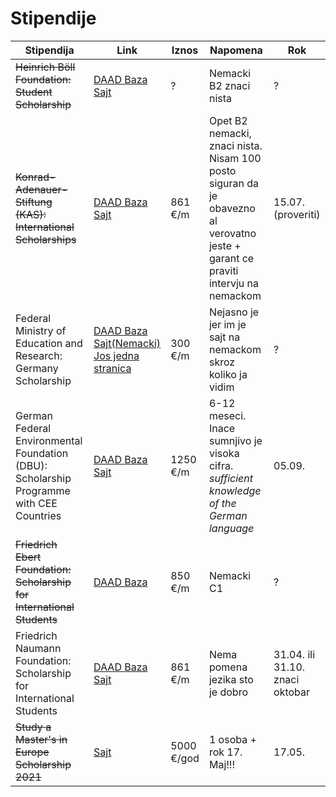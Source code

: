 # Stipendije

|Stipendija| Link | Iznos| Napomena|Rok|
|---|---|---|---|---|
|~~Heinrich Böll Foundation:<br>Student Scholarship~~|[DAAD Baza](https://www.daad.rs/sr/pronalazak-stipendije/baza-stipendija/?type=a&origin=72&subjectgroup=0&q=heinrich&status=0&page=0&onlydaad=0&language=en&id=0&pg=1&detail_to_show=10000124)<br>[Sajt](https://www.boell.de/en/foundation/scholarships)| ? | Nemacki B2 znaci nista|?|
|~~Konrad-Adenauer-Stiftung (KAS): International Scholarships~~|[DAAD Baza](https://www.daad.rs/sr/pronalazak-stipendije/baza-stipendija/?type=a&origin=72&subjectgroup=0&q=konrad&status=0&page=0&onlydaad=0&language=en&id=0&pg=1&detail_to_show=10000108)<br>[Sajt](https://www.kas.de/en/web/begabtenfoerderung-und-kultur/foreign-students)|861 &euro;/m|Opet B2 nemacki, znaci nista. Nisam 100 posto siguran da je obavezno al verovatno jeste + garant ce praviti intervju na nemackom |15.07. (proveriti)|
|Federal Ministry of Education and Research: Germany Scholarship|[DAAD Baza](https://www.daad.rs/sr/pronalazak-stipendije/baza-stipendija/?type=a&origin=72&subjectgroup=0&q=federal&status=0&page=0&onlydaad=0&language=en&id=0&pg=1&detail_to_show=10000207)<br>[Sajt(Nemacki)](https://www.deutschlandstipendium.de/index.html)<br>[Jos jedna stranica](https://www.scholars4dev.com/25540/the-deutschlandstipendium-at-german-universities/)|300 &euro;/m|Nejasno je jer im je sajt na nemackom skroz koliko ja vidim|?|
|German Federal Environmental Foundation (DBU): Scholarship Programme with CEE Countries|[DAAD Baza](https://www.daad.rs/sr/pronalazak-stipendije/baza-stipendija/?type=a&origin=72&subjectgroup=0&q=federal&status=0&page=0&onlydaad=0&language=en&id=0&pg=1&detail_to_show=10000203)<br>[Sajt](https://www.dbu.de/2600.html)|1250 &euro;/m|6-12 meseci. Inace sumnjivo je visoka cifra.<br>*sufficient knowledge of the German language*|05.09.|
|~~Friedrich Ebert Foundation: Scholarship for International Students~~|[DAAD Baza](https://www.daad.rs/sr/pronalazak-stipendije/baza-stipendija/11/?type=a&origin=72&subjectgroup=0&q=0&status=0&onlydaad=0&language=en&id=0&pg=11&detail_to_show=10000153)| 850 &euro;/m|Nemacki C1|?|
|Friedrich Naumann Foundation: Scholarship for International Students|[DAAD Baza](https://www.daad.rs/sr/pronalazak-stipendije/baza-stipendija/11/?type=a&origin=72&subjectgroup=0&q=0&status=0&onlydaad=0&language=en&id=0&pg=11&detail_to_show=10000142)<br>[Sajt](https://www.freiheit.org/student-scholarships)|861 &euro;/m|Nema pomena jezika sto je dobro|31.04. ili 31.10. znaci oktobar|
|~~Study a Master's in Europe Scholarship 2021~~|[Sajt](https://www.educations.com/scholarships/study-a-masters-in-europe-15211)|5000 &euro;/god|1 osoba + rok 17. Maj!!!|17.05.|
